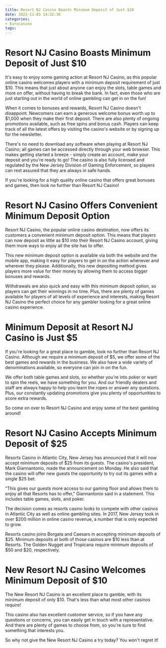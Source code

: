 ```yaml
---
title: Resort NJ Casino Boasts Minimum Deposit of Just $10
date: 2022-11-03 14:32:36
categories:
- Eurocasino
tags:
---
```



#  Resort NJ Casino Boasts Minimum Deposit of Just $10

It's easy to enjoy some gaming action at Resort NJ Casino, as this popular online casino welcomes players with a minimum deposit requirement of just $10. This means that just about anyone can enjoy the slots, table games and more on offer, without having to break the bank. In fact, even those who are just starting out in the world of online gambling can get in on the fun!

When it comes to bonuses and rewards, Resort NJ Casino doesn't disappoint. Newcomers can earn a generous welcome bonus worth up to $1,000 when they make their first deposit. There are also plenty of ongoing promotions available, such as free spins and bonus cash. Players can keep track of all the latest offers by visiting the casino's website or by signing up for the newsletter.

There's no need to download any software when playing at Resort NJ Casino; all games can be accessed directly through your web browser. This makes getting started a breeze - simply create an account, make your deposit and you're ready to go! The casino is also fully licensed and regulated by the New Jersey Division of Gaming Enforcement, so players can rest assured that they are always in safe hands.

If you're looking for a high quality online casino that offers great bonuses and games, then look no further than Resort NJ Casino!

#  Resort NJ Casino Offers Convenient Minimum Deposit Option

Resort NJ Casino, the popular online casino destination, now offers its customers a convenient minimum deposit option. This means that players can now deposit as little as $10 into their Resort NJ Casino account, giving them more ways to enjoy all the site has to offer.

This new minimum deposit option is available via both the website and the mobile app, making it easy for players to get in on the action whenever and wherever they please. Additionally, this new depositing method gives players more value for their money by allowing them to access bigger bonuses and rewards.

Withdrawals are also quick and easy with this minimum deposit option, so players can get their winnings in no time. Plus, there are plenty of games available for players of all levels of experience and interests, making Resort NJ Casino the perfect choice for any gambler looking for a great online casino experience.

#  Minimum Deposit at Resort NJ Casino is Just $5

If you're looking for a great place to gamble, look no further than Resort NJ Casino. Although we require a minimum deposit of $5, we offer some of the best games and rewards in the business. We also have a wide variety of denominations available, so everyone can join in on the fun.

We offer both table games and slots, so whether you're into poker or want to spin the reels, we have something for you. And our friendly dealers and staff are always happy to help you learn the ropes or answer any questions. Plus, our constantly updating promotions give you plenty of opportunities to score extra rewards.

So come on over to Resort NJ Casino and enjoy some of the best gambling around!

#  Resort NJ Casino Accepts Minimum Deposit of $25

Resorts Casino in Atlantic City, New Jersey has announced that it will now accept minimum deposits of $25 from its guests. The casino's president, Mark Giannantonio, made the announcement on Monday. He also said that the casino will offer new guests the opportunity to try out its games with a single $25 bet.

"This gives our guests more access to our gaming floor and allows them to enjoy all that Resorts has to offer," Giannantonio said in a statement. This includes table games, slots, and poker.

The decision comes as resorts casino looks to compete with other casinos in Atlantic City as well as online gambling sites. In 2017, New Jersey took in over $200 million in online casino revenue, a number that is only expected to grow.

Resorts casino joins Borgata and Caesars in accepting minimum deposits of $25. Minimum deposits at both of those casinos are $10 less than at Resorts. The Golden Nugget and Tropicana require minimum deposits of $50 and $20, respectively.

#  New Resort NJ Casino Welcomes Minimum Deposit of $10

The New Resort NJ Casino is an excellent place to gamble, with its minimum deposit of only $10. That's less than what most other casinos require!

This casino also has excellent customer service, so if you have any questions or concerns, you can easily get in touch with a representative. And there are plenty of games to choose from, so you're sure to find something that interests you.

So why not give the New Resort NJ Casino a try today? You won't regret it!